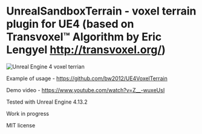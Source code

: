 # UnrealSandboxTerrain - voxel terrain plugin for UE4 (based on Transvoxel™ Algorithm by Eric Lengyel http://transvoxel.org/)

![Unreal Engine 4 voxel terrian](http://media.indiedb.com/images/games/1/51/50197/ezgif.com-video-to-gif_2.gif)

Example of usage - https://github.com/bw2012/UE4VoxelTerrain

Demo video - https://www.youtube.com/watch?v=Z__-wuxeUsI  

Tested with Unreal Engine 4.13.2

Work in progress

MIT license

